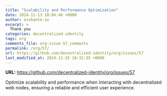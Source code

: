 ```yaml
---
title: "Scalability and Performance Optimization"
date: 2024-11-13 18:04:46 +0000
author: essbante-io
excerpt: >
  Thank you
categories: decentralized-identity
tags: org
comments_file: org-issue-57_comments
permalink: /org/57/
url: https://github.com/decentralized-identity/org/issues/57
last_modified_at: 2024-11-25 18:32:35 +0000
---
```



**URL:** https://github.com/decentralized-identity/org/issues/57

Optimize scalability and performance when interacting with decentralized web nodes, ensuring a reliable and efficient user experience.